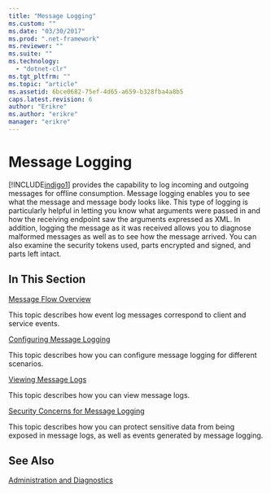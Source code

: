 ```yaml
---
title: "Message Logging"
ms.custom: ""
ms.date: "03/30/2017"
ms.prod: ".net-framework"
ms.reviewer: ""
ms.suite: ""
ms.technology: 
  - "dotnet-clr"
ms.tgt_pltfrm: ""
ms.topic: "article"
ms.assetid: 6bce0682-75ef-4d65-a659-b328fba4a8b5
caps.latest.revision: 6
author: "Erikre"
ms.author: "erikre"
manager: "erikre"
---
```

# Message Logging
[!INCLUDE[indigo1](../../../../includes/indigo1-md.md)] provides the capability to log incoming and outgoing messages for offline consumption. Message logging enables you to see what the message and message body looks like. This type of logging is particularly helpful in letting you know what arguments were passed in and how the receiving endpoint saw the arguments expressed as XML. In addition, logging the message as it was received allows you to diagnose malformed messages as well as to see how the message arrived. You can also examine the security tokens used, parts encrypted and signed, and parts left intact.  
  
## In This Section  
 [Message Flow Overview](../../../../docs/framework/wcf/diagnostics/message-flow-overview.md)  
  
 This topic describes how event log messages correspond to client and service events.  
  
 [Configuring Message Logging](../../../../docs/framework/wcf/diagnostics/configuring-message-logging.md)  
  
 This topic describes how you can configure message logging for different scenarios.  
  
 [Viewing Message Logs](../../../../docs/framework/wcf/diagnostics/viewing-message-logs.md)  
  
 This topic describes how you can view message logs.  
  
 [Security Concerns for Message Logging](../../../../docs/framework/wcf/diagnostics/security-concerns-for-message-logging.md)  
  
 This topic describes how you can protect sensitive data from being exposed in message logs, as well as events generated by message logging.  
  
## See Also  
 [Administration and Diagnostics](../../../../docs/framework/wcf/diagnostics/index.md)
